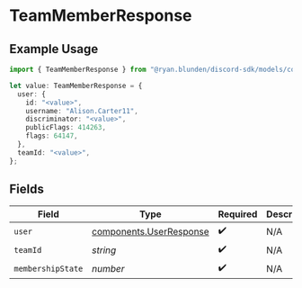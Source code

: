 # TeamMemberResponse

## Example Usage

```typescript
import { TeamMemberResponse } from "@ryan.blunden/discord-sdk/models/components";

let value: TeamMemberResponse = {
  user: {
    id: "<value>",
    username: "Alison.Carter11",
    discriminator: "<value>",
    publicFlags: 414263,
    flags: 64147,
  },
  teamId: "<value>",
};
```

## Fields

| Field                                                              | Type                                                               | Required                                                           | Description                                                        |
| ------------------------------------------------------------------ | ------------------------------------------------------------------ | ------------------------------------------------------------------ | ------------------------------------------------------------------ |
| `user`                                                             | [components.UserResponse](../../models/components/userresponse.md) | :heavy_check_mark:                                                 | N/A                                                                |
| `teamId`                                                           | *string*                                                           | :heavy_check_mark:                                                 | N/A                                                                |
| `membershipState`                                                  | *number*                                                           | :heavy_check_mark:                                                 | N/A                                                                |